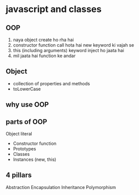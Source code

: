 # javascript and classes

## OOP


1. naya object create ho rha hai 
2. constructor function call hota hai new keyword ki vajah se
3. this (including arguments) keyword inject ho jaata hai 
4. mil jaata hai function ke andar



## Object 
- collection of properties and methods
- toLowerCase

## why use OOP

## parts of OOP  
Object literal

- Constructor function
- Prototypes 
- Classes
- Instances (new, this)


## 4 pillars
Abstraction
Encapsulation
Inheritance
Polymorphism